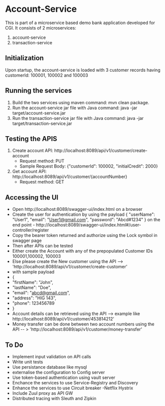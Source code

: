 # Account-Service
This is part of a microservice based demo bank application developed for CGI. It consists of 2 microservices:
1. account-service
2. transaction-service

## Initialization
Upon startup, the account-service is loaded with 3 customer records having customerId: 100001, 100002 and 100003


## Running the services
1. Build the two services using maven command: mvn clean package.
2. Run the account-service jar file with Java command: java -jar target/account-service.jar
3. Run the transaction-service jar file with Java command: java -jar target/transaction-service.jar

## Testing the APIS
1. Create account API: http://localhost:8089/api/v1/customer/create-account
    - Request method: PUT
    - Sample Request Body: {"customerId": 100002, "initialCredit": 2000}
2. Get account API: http://localhost:8089/api/v1/customer/{accountNumber}
    -   Request method: GET
   
## Accessing the UI
-  Open http://localhost:8089/swagger-ui/index.html on a browser
-  Create the user for authentication by using the payload
  {
  "userName": "User1",
  "email": "User1@gmail.com",
  "password": "Abcd#1234"
 } on the end point - http://localhost:8089/swagger-ui/index.html#/user-controller/register
- Copy the bearer token returned and authorize using the Lock symbol in swagger page
- Then after APIs can be tested
- Either create the Account with any of the prepopulated Customer IDs 100001,100002, 100003
- Else  please create the New customer using the API --> 'http://localhost:8089/api/v1/customer/create-customer'
-  with sample payload
-  {
-    "firstName": "John",
-    "lastName": "Doe",
-    "email": "abcd@gmail.com",
-    "address": "HIG 143",
-    "phone": 123456789
- }
-  Account details can be retrieved using the API --> example like http://localhost:8089/api/v1/customer/453814212'
-  Money transfer can be done between two account numbers using the API -- > 'http://localhost:8089/api/v1/customer/money-transfer' 
  
## To Do
-  Implement input validation on API calls
-  Write unit tests
-  Use persistance database like mysql
-  externalise the configuration to Config server
-  Use token-based authentication using vault server
-  Enchance the services to use Service-Registry and Discovery
-  Enhance the services to use Circuit breaker -Netflix Hystrix
-  Include Zuul proxy as API GW
-  Distributed tracing with Sleuth and Zipkin

